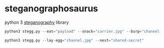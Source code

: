 # steganographosaurus
python 3 [steganography](https://en.wikipedia.org/wiki/Steganography) library

```python
python3 stegg.py --eat="payload" --snack="carrier.jpg" --burp="channel.jpg" --spice="shared-secret"

python3 stegg.py --lay-egg="channel.jpg" --nest="shared-secret"
```